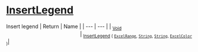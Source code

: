 # [InsertLegend](./ExcelHelper-100663997.md)

Insert legend
| Return | Name | 
| --- | --- | 
| <sub>[Void](https://docs.microsoft.com/en-us/dotnet/api/System.Void)</sub><img width=200/>| <sub>[InsertLegend](./ExcelHelper-100663997.md) ( [`ExcelRange`](./ExcelHelper-100663997.md), [`String`](https://docs.microsoft.com/en-us/dotnet/api/System.String), [`String`](https://docs.microsoft.com/en-us/dotnet/api/System.String), [`ExcelColor`](./../Excel/ExcelColor.md) )</sub>| <br>


